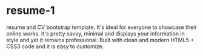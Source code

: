 # resume-1
resume and CV bootstrap template. It's ideal for everyone to showcase their online works. It's pretty savvy, minimal and displays your information in style and yet it remains professional. Built with clean and modern HTML5 + CSS3 code and it is easy to customize.
